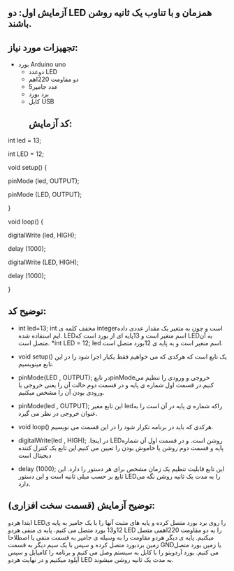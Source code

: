 ## آزمایش اول: دو LED همزمان و با تناوب یک ثانیه روشن باشند.
## تجهیزات مورد نیاز:
* بورد Arduino uno
  * دوعدد LED
  * دو مقاومت 220اهم
  * 5عدد جامپر
  * برد بورد
  * کابل USB
    ## کد آزمایش:
int led = 13;
    
int LED = 12;

void setup() {

 pinMode (led, OUTPUT);
 
 pinMode (LED, OUTPUT);

}

void loop() {

digitalWrite (led, HIGH);

delay (1000);

digitalWrite (LED, HIGH);

delay (1000);

}
## توضیح کد: 
* int led=13;
int مخفف کلمه ی integerاست و چون به متغیر یک مقدار عددی داده ایم استفاده شده.
LEDاسم متغیر است  و 13پایه ای از بورد است که LEDبه آن متصل است.
*int LED = 12; led اسم منغیر است و به پایه ی 12بورد متصل است.
* void setup()
یک تابع است که هرکدی که می خواهیم فقظ یکبار اجرا شود را در این تابع مینویسیم.
* pinMode(LED , OUTPUT);
در تابعpinModeخروجی و ورودی را تنظیم می کنیم.در قسمت اول شماره ی پایه و در قسمت دوم حالت آن را یعنی  خروجی یا ورودی بودن آن را مشخص میکنیم.
* pinMode(led , OUTPUT);
این تابع مغیر ledراکه شماره ی پایه در آن است را به عنوان خروجی در نظر می گیرد.

* void loop()
هرکدی که باید در برنامه تکرار شود را در این قسمت می نویسیم.
* digitalWrite(led , HIGH);
.در اینجا LEDروشن است. و در قسمت اول آن شماره پایه و قسمت دوم روشن یا خاموش بودن را تعیین می کنیم.این تابع یک کنترل کننده دیجیتال است
* delay (1000);
این تابع قابلیت تنظیم یک زمان مشخص برای هر دستور را دارد. این تابع بر حسب میلی ثانیه است و این دستور LEDرا به مدت یک ثانیه روشن نگه می دارد.
## توضیح آزمایش (قسمت سخت افزاری):
ابتدا هردو LEDرا روی برد بورد متصل کرده و پایه های مثبت آنها را با یک جامپر به پایه ی 12و13 بورد متصل می کنیم.
 پایه ی منفی هردو LED را به دو مقاومت 220اهمی متصل میکنیم.
 پایه ی دیگر هردو مقاومت را به وسیله ی جامپر به قسمت منفی یا اصطلاحا زمین بردبورد متصل کرده و سپس با یک سیم دیگر به قسمت GNDیا زمین بورد متصل می کنیم.
 بورد آردوینو را با کابل به سیستم وصل می کنیم و برنامه را کامپایل و سپس آپلود میکنیم و در نهایت هردو LED به مدت یک ثانیه روشن میشوند.

##
